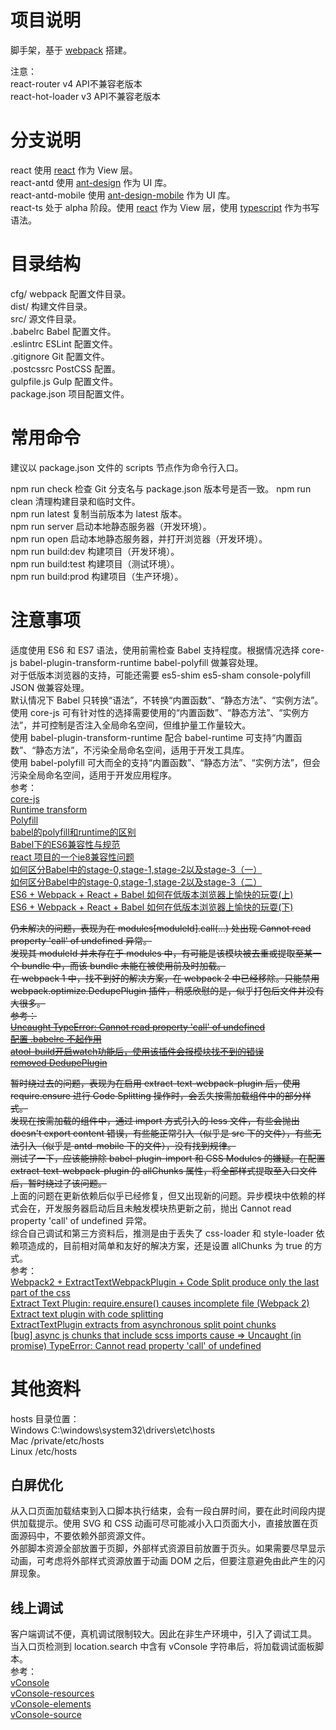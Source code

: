 # 项目说明

脚手架，基于 [webpack](https://github.com/webpack/webpack) 搭建。  

注意：  
react-router v4 API不兼容老版本  
react-hot-loader v3 API不兼容老版本  

# 分支说明

react 使用 [react](https://github.com/facebook/react) 作为 View 层。  
react-antd 使用 [ant-design](https://github.com/ant-design/ant-design) 作为 UI 库。  
react-antd-mobile 使用 [ant-design-mobile](https://github.com/ant-design/ant-design-mobile) 作为 UI 库。  
react-ts 处于 alpha 阶段。使用 [react](https://github.com/facebook/react) 作为 View 层，使用 [typescript](https://www.typescriptlang.org/) 作为书写语法。  

# 目录结构

cfg/ webpack 配置文件目录。  
dist/ 构建文件目录。  
src/ 源文件目录。  
.babelrc Babel 配置文件。  
.eslintrc ESLint 配置文件。  
.gitignore Git 配置文件。  
.postcssrc PostCSS 配置。  
gulpfile.js Gulp 配置文件。  
package.json 项目配置文件。  

# 常用命令

建议以 package.json 文件的 scripts 节点作为命令行入口。  

npm run check 检查 Git 分支名与 package.json 版本号是否一致。 
npm run clean 清理构建目录和临时文件。  
npm run latest 复制当前版本为 latest 版本。  
npm run server 启动本地静态服务器（开发环境）。  
npm run open 启动本地静态服务器，并打开浏览器（开发环境）。  
npm run build:dev 构建项目（开发环境）。  
npm run build:test 构建项目（测试环境）。  
npm run build:prod 构建项目（生产环境）。  

# 注意事项

适度使用 ES6 和 ES7 语法，使用前需检查 Babel 支持程度。根据情况选择 core-js babel-plugin-transform-runtime babel-polyfill 做兼容处理。  
对于低版本浏览器的支持，可能还需要 es5-shim es5-sham console-polyfill JSON 做兼容处理。  
默认情况下 Babel 只转换“语法”，不转换“内置函数”、“静态方法”、“实例方法”。  
使用 core-js 可有针对性的选择需要使用的“内置函数”、“静态方法”、“实例方法”，并可控制是否注入全局命名空间，但维护量工作量较大。  
使用 babel-plugin-transform-runtime 配合 babel-runtime 可支持“内置函数”、“静态方法”，不污染全局命名空间，适用于开发工具库。  
使用 babel-polyfill 可大而全的支持“内置函数”、“静态方法”、“实例方法”，但会污染全局命名空间，适用于开发应用程序。  
参考：  
[core-js](https://github.com/zloirock/core-js)  
[Runtime transform](http://babeljs.io/docs/plugins/transform-runtime/)  
[Polyfill](http://babeljs.io/docs/usage/polyfill/)  
[babel的polyfill和runtime的区别](https://segmentfault.com/q/1010000005596587)  
[Babel下的ES6兼容性与规范](http://imweb.io/topic/561f9352883ae3ed25e400f5)  
[react 项目的一个ie8兼容性问题](http://www.aliued.com/?p=3240)  
[如何区分Babel中的stage-0,stage-1,stage-2以及stage-3（一）](http://www.cnblogs.com/flyingzl/p/5501247.html)  
[如何区分Babel中的stage-0,stage-1,stage-2以及stage-3（二）](http://www.cnblogs.com/flyingzl/p/5504203.html)  
[ES6 + Webpack + React + Babel 如何在低版本浏览器上愉快的玩耍(上)](https://yq.aliyun.com/articles/59107)  
[ES6 + Webpack + React + Babel 如何在低版本浏览器上愉快的玩耍(下)](https://yq.aliyun.com/articles/60724)  

~~仍未解决的问题，表现为在 modules[moduleId].call(...) 处出现 Cannot read property 'call' of undefined 异常。  
发现其 moduleId 并未存在于 modules 中，有可能是该模块被去重或提取至某一个 bundle 中，而该 bundle 未能在被使用前及时加载。  
在 webpack 1 中，找不到好的解决方案，在 webpack 2 中已经移除。只能禁用 webpack.optimize.DedupePlugin 插件，稍感欣慰的是，似乎打包后文件并没有大很多。  
参考：  
[Uncaught TypeError: Cannot read property 'call' of undefined](https://github.com/webpack/webpack/issues/959)  
[配置 .babelrc 不起作用](https://github.com/ant-design/babel-plugin-import/issues/81)  
[atool-build开启watch功能后，使用该插件会报模块找不到的错误](https://github.com/ant-design/babel-plugin-import/issues/97)  
[removed DedupePlugin](https://github.com/webpack/webpack/pull/3266)~~  

~~暂时绕过去的问题，表现为在启用 extract-text-webpack-plugin 后，使用 require.ensure 进行 Code Splitting 操作时，会丢失按需加载组件中的部分样式。  
发现在按需加载的组件中，通过 import 方式引入的 less 文件，有些会抛出 doesn't export content 错误，有些能正常引入（似乎是 src 下的文件），有些无法引入（似乎是 antd-mobile 下的文件），没有找到规律。  
测试了一下，应该能排除 babel-plugin-import 和 CSS Modules 的嫌疑。在配置 extract-text-webpack-plugin 的 allChunks 属性，将全部样式提取至入口文件后，暂时绕过了该问题。~~  
上面的问题在更新依赖后似乎已经修复，但又出现新的问题。异步模块中依赖的样式会在，开发服务器启动后且未触发模块热更新之前，抛出 Cannot read property 'call' of undefined 异常。  
综合自己调试和第三方资料后，推测是由于丢失了 css-loader 和 style-loader 依赖项造成的，目前相对简单和友好的解决方案，还是设置 allChunks 为 true 的方式。  
参考：  
[Webpack2 + ExtractTextWebpackPlugin + Code Split produce only the last part of the css](https://github.com/webpack/webpack/issues/2763)  
[Extract Text Plugin: require.ensure() causes incomplete file (Webpack 2)](https://github.com/webpack/webpack/issues/2450)  
[Extract text plugin with code splitting](https://github.com/webpack/extract-text-webpack-plugin/issues/208)  
[ExtractTextPlugin extracts from asynchronous split point chunks](https://github.com/webpack/extract-text-webpack-plugin/issues/120)  
[[bug] async js chunks that include scss imports cause => Uncaught (in promise) TypeError: Cannot read property 'call' of undefined](https://github.com/webpack-contrib/extract-text-webpack-plugin/issues/456)  

# 其他资料

hosts 目录位置：  
Windows C:\windows\system32\drivers\etc\hosts  
Mac /private/etc/hosts  
Linux /etc/hosts  

## 白屏优化

从入口页面加载结束到入口脚本执行结束，会有一段白屏时间，要在此时间段内提供加载提示。使用 SVG 和 CSS 动画可尽可能减小入口页面大小，直接放置在页面源码中，不要依赖外部资源文件。  
外部脚本资源全部放置于页脚，外部样式资源目前放置于页头。如果需要尽早显示动画，可考虑将外部样式资源放置于动画 DOM 之后，但要注意避免由此产生的闪屏现象。  

## 线上调试

客户端调试不便，真机调试限制较大。因此在非生产环境中，引入了调试工具。  
当入口页检测到 location.search 中含有 vConsole 字符串后，将加载调试面板脚本。  
参考：  
[vConsole](https://github.com/WechatFE/vConsole)  
[vConsole-resources](https://github.com/WechatFE/vConsole-resources)  
[vConsole-elements](https://github.com/WechatFE/vConsole-elements)  
[vConsole-source](https://github.com/WechatFE/vConsole-source)  
